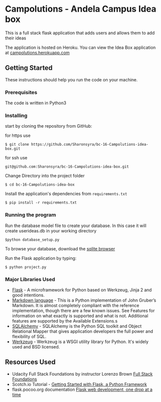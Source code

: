 # Campolutions - Andela Campus Idea box
This is a full stack flask application that adds users and allows them to add their ideas

The application is hosted on Heroku. You can view the Idea Box application at [campolutions.herokuapp.com](https://campolutions.herokuapp.com/)

## Getting Started
These instructions should help you run the code on your machine.

### Prerequisites
The code is written in Python3

### Installing

start by cloning the repository from GitHub:

for https use
```
$ git clone https://github.com/Sharonsyra/bc-16-Campolutions-idea-box.git
```

for ssh use 
```
git@github.com:Sharonsyra/bc-16-Campolutions-idea-box.git
```

Change Directory into the project folder
```
$ cd bc-16-Campolutions-idea-box
```

Install the application's dependencies from `requirements.txt`
```
$ pip install -r requirements.txt
```

### Running the program

Run the database model file to create your database. In this case it will create userideas.db in your working directory

```
$python database_setup.py
```
 
To browse your database, download the [sqlite browser](http://sqlitebrowser.org/)

Run the Flask application by typing:
```
$ python project.py
```

### Major Libraries Used
- [Flask](http://flask.pocoo.org/) - A microframework for Python based on Werkzeug, Jinja 2 and good intentions.
- [Markdown language](http://flask.pocoo.org/snippets/19/) - This is a Python implementation of John Gruber’s Markdown. It is almost completely compliant with the reference implementation, though there are a few known issues. See Features for information on what exactly is supported and what is not. Additional features are supported by the Available Extensions.s
- [SQLAlchemy](https://www.sqlalchemy.org/) - SQLAlchemy is the Python SQL toolkit and Object Relational Mapper that gives application developers the full power and flexibility of SQL.
- [Werkzeug](http://werkzeug.pocoo.org/) - Werkzeug is a WSGI utility library for Python. It's widely used and BSD licensed.


## Resources Used
- Udacity Full Stack Foundations by instructor Lorenzo Brown [Full Stack Foundations](https://www.udacity.com/course/full-stack-foundations--ud088)
- Scotch.io Tutorial - [Getting Started with Flask, a Python Framework](https://scotch.io/tutorials/getting-started-with-flask-a-python-microframework)
- flask.pocoo.org documentation [Flask web development, one drop at a time](http://flask.pocoo.org/docs/0.12/)

